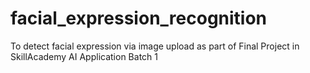 # facial_expression_recognition
To detect facial expression via image upload as part of Final Project in SkillAcademy AI Application Batch 1
